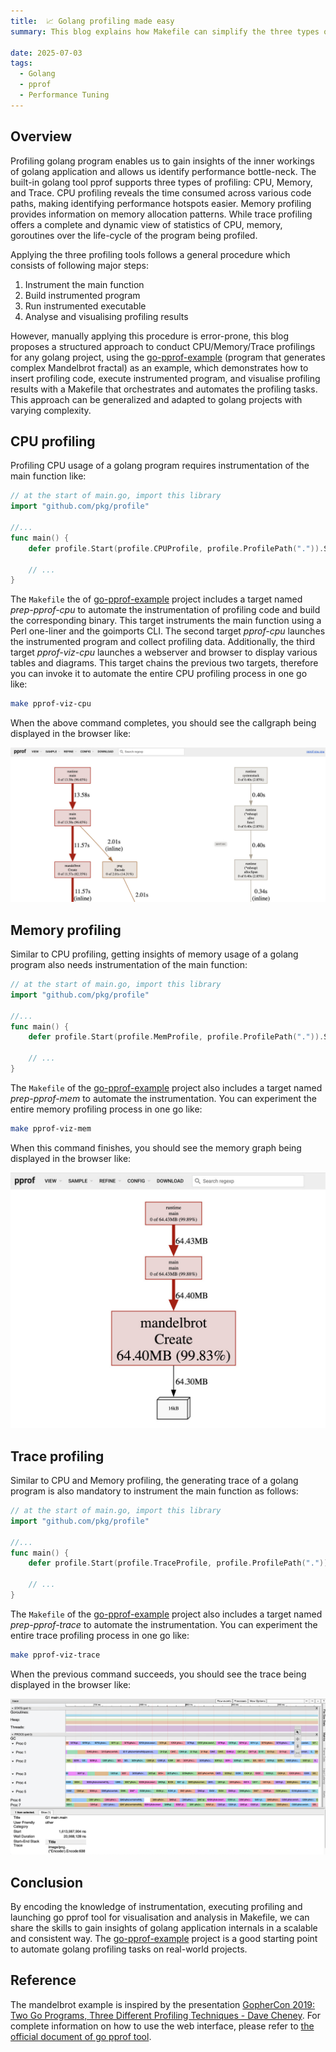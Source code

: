 ```yaml
---
title:  📈 Golang profiling made easy
summary: This blog explains how Makefile can simplify the three types of profilings, CPU, Memory and Trace, for golang programs using a mandelbrot fractal generation as example.

date: 2025-07-03
tags:
  - Golang
  - pprof
  - Performance Tuning
---
```

## Overview

Profiling golang program enables us to gain insights of the inner workings of
golang application and allows us identify performance bottle-neck. The built-in
golang tool pprof supports three types of profiling: CPU, Memory, and Trace.
CPU profiling reveals the time consumed across various code paths, making
identifying performance hotspots easier. Memory profiling provides information
on memory allocation patterns. While trace profiling offers a complete and
dynamic view of statistics of CPU, memory, goroutines over the life-cycle of
the program being profiled.

Applying the three profiling tools follows a general procedure which consists
of following major steps:

1. Instrument the main function
2. Build instrumented program
3. Run instrumented executable
4. Analyse and visualising profiling results

However, manually applying this procedure is error-prone, this blog proposes a
structured approach to conduct CPU/Memory/Trace profilings for any golang
project, using the [go-pprof-example][2] (program that generates complex
Mandelbrot fractal) as an example, which demonstrates how to insert profiling
code, execute instrumented program, and visualise profiling results with a
Makefile that orchestrates and automates the profiling tasks. This approach can
be generalized and adapted to golang projects with varying complexity.

## CPU profiling

Profiling CPU usage of a golang program requires instrumentation of the main
function like:

~~~go
// at the start of main.go, import this library
import "github.com/pkg/profile"

//...
func main() {
	defer profile.Start(profile.CPUProfile, profile.ProfilePath(".")).Stop()

    // ...
}
~~~

The `Makefile` the of [go-pprof-example][2] project includes a target named
*prep-pprof-cpu* to automate the instrumentation of profiling code and build
the corresponding binary. This target instruments the main function using a
Perl one-liner and the goimports CLI. The second target *pprof-cpu* launches
the instrumented program and collect profiling data. Additionally, the third
target *pprof-viz-cpu* launches a webserver and browser to display various
tables and diagrams. This target chains the previous two targets, therefore you
can invoke it to automate the entire CPU profiling process in one go like:

~~~bash
make pprof-viz-cpu
~~~

When the above command completes, you should see the callgraph being displayed
in the browser like:

![Mandelbrot CPU profiling visuals](images/mandelbrot-cpu-pprof.jpg)

## Memory profiling

Similar to CPU profiling, getting insights of memory usage of a golang program
also needs instrumentation of the main function:

~~~go
// at the start of main.go, import this library
import "github.com/pkg/profile"

//...
func main() {
	defer profile.Start(profile.MemProfile, profile.ProfilePath(".")).Stop()

    // ...
}
~~~

The `Makefile` of the [go-pprof-example][2] project also includes a target
named *prep-pprof-mem* to automate the instrumentation. You can experiment the
entire memory profiling process in one go like:

~~~bash
make pprof-viz-mem
~~~

When this command finishes, you should see the memory graph being displayed
in the browser like:

![Mandelbrot Memory visuals](images/mandelbrot-mem-pprof.jpg)

## Trace profiling

Similar to CPU and Memory profiling, the generating trace of a golang program
is also mandatory to instrument the main function as follows:

~~~go
// at the start of main.go, import this library
import "github.com/pkg/profile"

//...
func main() {
	defer profile.Start(profile.TraceProfile, profile.ProfilePath(".")).Stop()

    // ...
}
~~~
The `Makefile` of the [go-pprof-example][2] project also includes a target
named *prep-pprof-trace* to automate the instrumentation. You can experiment the
entire trace profiling process in one go like:

~~~bash
make pprof-viz-trace
~~~

When the previous command succeeds, you should see the trace being displayed
in the browser like:

![Mandelbrot Trace visuals](images/mandelbrot-trace-pprof.jpg)

## Conclusion

By encoding the knowledge of instrumentation, executing profiling and launching
go pprof tool for visualisation and analysis in Makefile, we can share the
skills to gain insights of golang application internals in a scalable and
consistent way. The [go-pprof-example][2] project is a good starting point to
automate golang profiling tasks on real-world projects.

## Reference

The mandelbrot example is inspired by the presentation [GopherCon 2019: Two Go
Programs, Three Different Profiling Techniques - Dave Cheney][1]. For complete
information on how to use the web interface, please refer to [the official
document of go pprof tool][3].


[1]: https://www.youtube.com/watch?v=nok0aYiGiYA
[2]: https://github.com/schnell18/go-pprof-example
[3]: https://github.com/google/pprof/tree/main/doc#pprof
